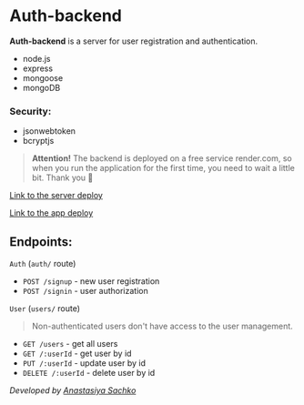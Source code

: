 # Auth-backend

**Auth-backend** is a server for user registration and authentication.

- node.js
- express
- mongoose
- mongoDB

### Security:

- jsonwebtoken
- bcryptjs

> **Attention!** The backend is deployed on a free service render.com, so when you run the application for the first time, you need to wait a little bit. Thank you 🙏

[Link to the server deploy](https://auth-backend-gjj1.onrender.com/)

[Link to the app deploy](https://saachko.github.io/auth-app/)

## Endpoints:

`Auth` (`auth/` route)

- `POST /signup` - new user registration
- `POST /signin` - user authorization

`User` (`users/` route)

> Non-authenticated users don't have access to the user management.

- `GET /users` - get all users
- `GET /:userId` - get user by id
- `PUT /:userId` - update user by id
- `DELETE /:userId` - delete user by id

_Developed by [Anastasiya Sachko](https://github.com/saachko)_
